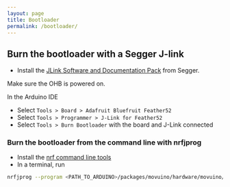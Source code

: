 ```yaml
---
layout: page
title: Bootloader
permalink: /bootloader/
---
```


## Burn the bootloader with a Segger J-link

- Install the [JLink Software and Documentation Pack](https://www.segger.com/downloads/jlink) from Segger.

Make sure the OHB is powered on.

In the Arduino IDE
- Select `Tools > Board > Adafruit Bluefruit Feather52`
- Select `Tools > Programmer > J-Link for Feather52`
- Select `Tools > Burn Bootloader` with the board and J-Link connected

### Burn the bootloader from the command line with nrfjprog

- Install the [nrf command line tools](https://www.nordicsemi.com/Products/Development-tools/nrf-command-line-tools/download)
- In a terminal, run
```bash
nrfjprog --program <PATH_TO_ARDUINO>/packages/movuino/hardware/movuino/1.0.0/bootloader/feather_nrf52840_express/feather_nrf52840_express_bootloader-0.3.2_s140_6.1.1.hex -f nrf52 --chiperase --reset
```
